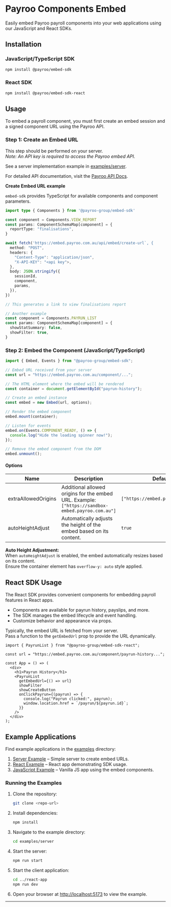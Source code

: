 # Payroo Components Embed

Easily embed Payroo payroll components into your web applications using our JavaScript and React SDKs.

## Installation

### JavaScript/TypeScript SDK

```bash
npm install @payroo/embed-sdk
```

### React SDK

```bash
npm install @payroo/embed-sdk-react
```

## Usage

To embed a payroll component, you must first create an embed session and a signed component URL using the Payroo API.

### Step 1: Create an Embed URL

This step should be performed on your server.  
_Note: An API key is required to access the Payroo embed API._

See a server implementation example in [examples/server](./examples/server).

For detailed API documentation, visit the [Payroo API Docs](https://docs.payroo.com.au/payroo-api#tag/embeds).

**Create Embed URL example**

`embed-sdk` provides TypeScript for available components and component parameters.

```ts
import type { Components } from '@payroo-group/embed-sdk'

const component = Components.VIEW_REPORT
const params: ComponentSchemaMap[component] = {
  reportType: "finalisations",
}

await fetch('https://embed.payroo.com.au/api/embed/create-url`, {
  method: "POST",
  headers: {
    "Content-Type": "application/json",
    "X-API-KEY": "<api key">,
  },
  body: JSON.stringify({
    sessionId,
    component,
    params,
  }),
})

// This generates a link to view finalisations report

// Another example
const component = Components.PAYRUN_LIST
const params: ComponentSchemaMap[component] = {
  showStatSummary: false,
  showFilter: true,
}
```

### Step 2: Embed the Component (JavaScript/TypeScript)

```ts
import { Embed, Events } from "@payroo-group/embed-sdk";

// Embed URL received from your server
const url = "https://embed.payroo.com.au/component/...";

// The HTML element where the embed will be rendered
const container = document.getElementById("payrun-history");

// Create an embed instance
const embed = new Embed(url, options);

// Render the embed component
embed.mount(container);

// Listen for events
embed.on(Events.COMPONENT_READY, () => {
  console.log("Hide the loading spinner now!");
});

// Remove the embed component from the DOM
embed.unmount();
```

#### Options

| Name                | Description                                                                                       | Default                              |
|---------------------|---------------------------------------------------------------------------------------------------|--------------------------------------|
| extraAllowedOrigins | Additional allowed origins for the embed URL. Example: `["https://sandbox-embed.payroo.com.au"]` | `["https://embed.payroo.com.au"]`    |
| autoHeightAdjust    | Automatically adjusts the height of the embed based on its content.                              | `true`                               |

**Auto Height Adjustment:**  
When `autoHeightAdjust` is enabled, the embed automatically resizes based on its content.  
Ensure the container element has `overflow-y: auto` style applied.

## React SDK Usage

The React SDK provides convenient components for embedding payroll features in React apps.

- Components are available for payrun history, payslips, and more.
- The SDK manages the embed lifecycle and event handling.
- Customize behavior and appearance via props.

Typically, the embed URL is fetched from your server.  
Pass a function to the `getEmbedUrl` prop to provide the URL dynamically.

```tsx
import { PayrunList } from "@payroo-group/embed-sdk-react";

const url = "https://embed.payroo.com.au/component/payrun-history...";

const App = () => (
  <div>
    <h1>Payrun History</h1>
    <PayrunList
      getEmbedUrl={() => url}
      showFilter
      showCreateButton
      onClickPayrun={(payrun) => {
        console.log("Payrun clicked:", payrun);
        window.location.href = `/payrun/${payrun.id}`;
      }}
    />
  </div>
);
```

## Example Applications

Find example applications in the [examples](./examples) directory:

1. [Server Example](./examples/server/README.md) – Simple server to create embed URLs.
2. [React Example](./examples/react-app/README.md) – React app demonstrating SDK usage.
3. [JavaScript Example](./examples/vanilla-app/README.md) – Vanilla JS app using the embed components.

### Running the Examples

1. Clone the repository:
   ```bash
   git clone <repo-url>
   ```
2. Install dependencies:
   ```bash
   npm install
   ```
3. Navigate to the example directory:
   ```bash
   cd examples/server
   ```
4. Start the server:
   ```bash
   npm run start
   ```
5. Start the client application:
   ```bash
   cd ../react-app
   npm run dev
   ```
6. Open your browser at [http://localhost:5173](http://localhost:5173) to view the example.

---
